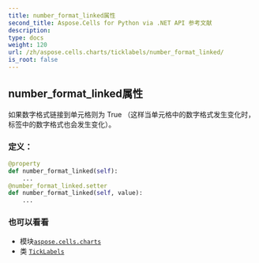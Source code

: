 ```yaml
---
title: number_format_linked属性
second_title: Aspose.Cells for Python via .NET API 参考文献
description:
type: docs
weight: 120
url: /zh/aspose.cells.charts/ticklabels/number_format_linked/
is_root: false
---
```

## number_format_linked属性

如果数字格式链接到单元格则为 True
（这样当单元格中的数字格式发生变化时，标签中的数字格式也会发生变化）。
### 定义：
```python
@property
def number_format_linked(self):
    ...
@number_format_linked.setter
def number_format_linked(self, value):
    ...
```

### 也可以看看
* 模块[`aspose.cells.charts`](../../)
* 类 [`TickLabels`](/cells/python-net/zh/aspose.cells.charts/ticklabels)
